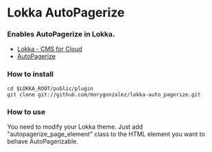 Lokka AutoPagerize
===================

### Enables AutoPagerize in Lokka.

- [Lokka - CMS for Cloud](http://lokka.org/ "Lokka - CMS for Cloud")
- [AutoPagerize](http://autopagerize.net/ "AutoPagerize")

### How to install

```
cd $LOKKA_ROOT/public/plugin
git clone git://github.com/morygonzalez/lokka-auto_pagerize.git
```

### How to use

You need to modify your Lokka theme. Just add "autopagerize_page_element" class to the HTML element you want to behave AutoPagerizable.
